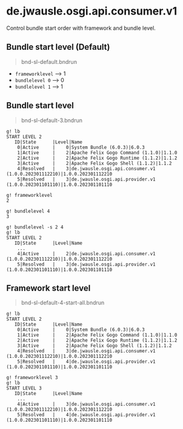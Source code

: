 # de.jwausle.osgi.api.consumer.v1

Control bundle start order with framework and bundle level.

## Bundle start level (Default)

> bnd-sl-default.bndrun

* `frameworklevel` --> 1
* `bundlelevel 0` --> 0
* `bundlelevel 1` --> 1

## Bundle start level

> bnd-sl-default-3.bndrun

```
g! lb
START LEVEL 2
   ID|State      |Level|Name
    0|Active     |    0|System Bundle (6.0.3)|6.0.3
    1|Active     |    2|Apache Felix Gogo Command (1.1.0)|1.1.0
    2|Active     |    2|Apache Felix Gogo Runtime (1.1.2)|1.1.2
    3|Active     |    2|Apache Felix Gogo Shell (1.1.2)|1.1.2
    4|Resolved   |    3|de.jwausle.osgi.api.consumer.v1 (1.0.0.202301112210)|1.0.0.202301112210
    5|Resolved   |    3|de.jwausle.osgi.api.provider.v1 (1.0.0.202301101110)|1.0.0.202301101110

g! frameworklevel
2

g! bundlelevel 4
3

g! bundlelevel -s 2 4
g! lb
START LEVEL 2
   ID|State      |Level|Name
	...
    4|Active     |    2|de.jwausle.osgi.api.consumer.v1 (1.0.0.202301112210)|1.0.0.202301112210
    5|Resolved   |    3|de.jwausle.osgi.api.provider.v1 (1.0.0.202301101110)|1.0.0.202301101110
```

## Framework start level

> bnd-sl-default-4-start-all.bndrun

```
g! lb
START LEVEL 2
   ID|State      |Level|Name
    0|Active     |    0|System Bundle (6.0.3)|6.0.3
    1|Active     |    2|Apache Felix Gogo Command (1.1.0)|1.1.0
    2|Active     |    2|Apache Felix Gogo Runtime (1.1.2)|1.1.2
    3|Active     |    2|Apache Felix Gogo Shell (1.1.2)|1.1.2
    4|Resolved   |    3|de.jwausle.osgi.api.consumer.v1 (1.0.0.202301112210)|1.0.0.202301112210
    5|Resolved   |    4|de.jwausle.osgi.api.provider.v1 (1.0.0.202301101110)|1.0.0.202301101110

g! frameworklevel 3
g! lb
START LEVEL 3
   ID|State      |Level|Name
	...
    4|Active     |    3|de.jwausle.osgi.api.consumer.v1 (1.0.0.202301112210)|1.0.0.202301112210
    5|Resolved   |    4|de.jwausle.osgi.api.provider.v1 (1.0.0.202301101110)|1.0.0.202301101110
```
